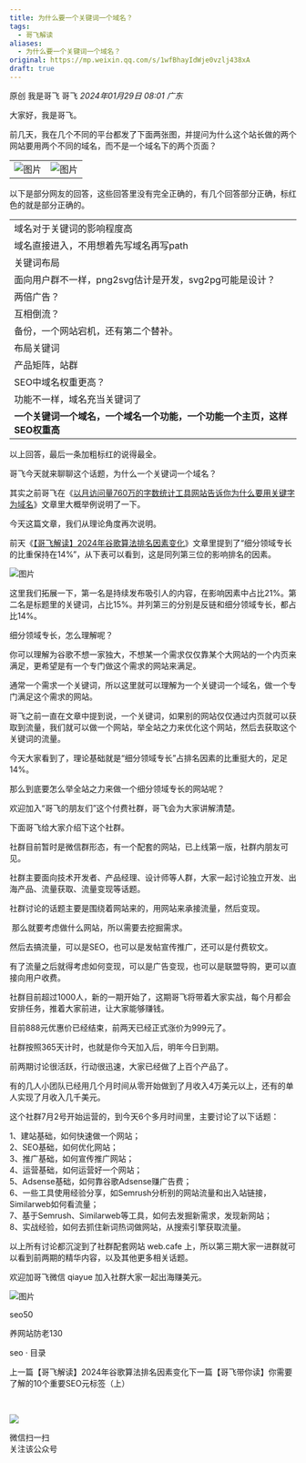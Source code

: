 ```yaml
---
title: 为什么要一个关键词一个域名？
tags:
  - 哥飞解读
aliases:
  - 为什么要一个关键词一个域名？
original: https://mp.weixin.qq.com/s/1wfBhayIdWje0vzlj438xA
draft: true
---
```


原创 我是哥飞 哥飞 _2024年01月29日 08:01_ _广东_

大家好，我是哥飞。  

前几天，我在几个不同的平台都发了下面两张图，并提问为什么这个站长做的两个网站要用两个不同的域名，而不是一个域名下的两个页面？

|   |   |
|---|---|
|![图片](https://mmbiz.qpic.cn/sz_mmbiz_png/LBrX00GQeicuRRSvjBgDGUIpibKpQJkfYEQqTxKwI1j6lXR2DhAzniabcFX1Gox71b8HvfbZGTMlDeTmQMicsHc8tw/640?wx_fmt=png&tp=webp&wxfrom=5&wx_lazy=1&wx_co=1)|![图片](https://mmbiz.qpic.cn/sz_mmbiz_png/LBrX00GQeicuRRSvjBgDGUIpibKpQJkfYEb4ALOjZmcrdfUibjyav6PaEiazUvgGhkhAWVWmGiaDW5G2QWIdvmtDx8w/640?wx_fmt=png&tp=webp&wxfrom=5&wx_lazy=1&wx_co=1)|

  
以下是部分网友的回答，这些回答里没有完全正确的，有几个回答部分正确，标红色的就是部分正确的。

|   |
|---|
|域名对于关键词的影响程度高|
|域名直接进入，不用想着先写域名再写path|
|关键词布局|
|面向用户群不一样，png2svg估计是开发，svg2pg可能是设计？|
|两倍广告？|
|互相倒流？|
|备份，一个网站宕机，还有第二个替补。|
|布局关键词|
|产品矩阵，站群|
|SEO中域名权重更高？|
|功能不一样，域名充当关键词了|
|**一个关键词一个域名，一个域名一个功能，一个功能一个主页，这样SEO权重高**|

以上回答，最后一条加粗标红的说得最全。  

哥飞今天就来聊聊这个话题，为什么一个关键词一个域名？  

其实之前哥飞在《[以月访问量760万的字数统计工具网站告诉你为什么要用关键字为域名](http://mp.weixin.qq.com/s?__biz=MjM5OTIzMzYyMA==&mid=2650080947&idx=1&sn=efaa1ac83e116a409a5a1f91302885a2&chksm=bf3f37888848be9e243e4b0bcc909243c5dbfc4137b40dff3da26c4e9243e5d4cf0dba806c3b&scene=21#wechat_redirect)》文章里大概举例说明了一下。

今天这篇文章，我们从理论角度再次说明。

前天《[【哥飞解读】2024年谷歌算法排名因素变化](http://mp.weixin.qq.com/s?__biz=MjM5OTIzMzYyMA==&mid=2650081965&idx=1&sn=c011ca451d92007bbbdc6325c9ea018f&chksm=bf3f3b968848b280abf0a8d0311683fe5ffd7d5ede55b3cb9840e8fa073bd32a334de55703d8&scene=21#wechat_redirect)》文章里提到了“细分领域专长的比重保持在14%”，从下表可以看到，这是同列第三位的影响排名的因素。

![图片](https://mmbiz.qpic.cn/sz_mmbiz_png/LBrX00GQeicvRJZrhOJibVl0rcNwctxia2iceYJAicVo1YtkIgDP5ia5fvSZ00A4RRI3NpFjDA8o2KGeo90zYtExzc6Q/640?wx_fmt=png&from=appmsg&tp=webp&wxfrom=5&wx_lazy=1&wx_co=1)  

这里我们拓展一下，第一名是持续发布吸引人的内容，在影响因素中占比21%。第二名是标题里的关键词，占比15%。并列第三的分别是反链和细分领域专长，都占比14%。

细分领域专长，怎么理解呢？  

你可以理解为谷歌不想一家独大，不想某一个需求仅仅靠某个大网站的一个内页来满足，更希望是有一个专门做这个需求的网站来满足。

通常一个需求一个关键词，所以这里就可以理解为一个关键词一个域名，做一个专门满足这个需求的网站。

哥飞之前一直在文章中提到说，一个关键词，如果别的网站仅仅通过内页就可以获取到流量，我们就可以做一个网站，举全站之力来优化这个网站，然后去获取这个关键词的流量。  

今天大家看到了，理论基础就是“细分领域专长”占排名因素的比重挺大的，足足14%。  

那么到底要怎么举全站之力来做一个细分领域专长的网站呢？  

欢迎加入“哥飞的朋友们”这个付费社群，哥飞会为大家讲解清楚。

下面哥飞给大家介绍下这个社群。

社群目前暂时是微信群形态，有一个配套的网站，已上线第一版，社群内朋友可见。

  

社群主要面向技术开发者、产品经理、设计师等人群，大家一起讨论独立开发、出海产品、流量获取、流量变现等话题。

  

社群讨论的话题主要是围绕着网站来的，用网站来承接流量，然后变现。

  

 那么就要考虑做什么网站，所以需要去挖掘需求。

  

然后去搞流量，可以是SEO，也可以是发帖宣传推广，还可以是付费软文。

  

有了流量之后就得考虑如何变现，可以是广告变现，也可以是联盟导购，更可以直接向用户收费。

  

社群目前超过1000人，新的一期开始了，这期哥飞将带着大家实战，每个月都会安排任务，推着大家前进，让大家能够赚钱。

  

目前888元优惠价已经结束，前两天已经正式涨价为999元了。

  

社群按照365天计时，也就是你今天加入后，明年今日到期。

  

前两期讨论很活跃，行动很迅速，大家已经做了上百个产品了。 

  

有的几人小团队已经用几个月时间从零开始做到了月收入4万美元以上，还有的单人实现了月收入几千美元。

  

这个社群7月2号开始运营的，到今天6个多月时间里，主要讨论了以下话题：

  
1、建站基础，如何快速做一个网站；  
2、SEO基础，如何优化网站；  
3、推广基础，如何宣传推广网站；  
4、运营基础，如何运营好一个网站；  
5、Adsense基础，如何靠谷歌Adsense赚广告费；  
6、一些工具使用经验分享，如Semrush分析别的网站流量和出入站链接，Similarweb如何看流量；  
7、基于Semrush、Similarweb等工具，如何去发掘新需求，发现新网站；  
8、实战经验，如何去抓住新词热词做网站，从搜索引擎获取流量。

  

以上所有讨论都沉淀到了社群配套网站 web.cafe 上，所以第三期大家一进群就可以看到前两期的精华内容，以及其他更多相关话题。

  

欢迎加哥飞微信 qiayue 加入社群大家一起出海赚美元。

  

![图片](https://mmbiz.qpic.cn/sz_mmbiz_png/LBrX00GQeicvo8EiavVfPJj56iaI61cOJOolic6ibDS4DznoicNRxtwWcn7iaeyyRuDWEMyy6snc0Tj249PsqQQo8JyJQ/640?wx_fmt=png&wxfrom=5&wx_lazy=1&wx_co=1&tp=webp)

  

  

seo50

养网站防老130

seo · 目录

上一篇【哥飞解读】2024年谷歌算法排名因素变化下一篇【哥飞带你读】你需要了解的10个重要SEO元标签（上）

​

![](https://mp.weixin.qq.com/mp/qrcode?scene=10000004&size=102&__biz=MjM5OTIzMzYyMA==&mid=2650081970&idx=1&sn=d8623803f30535a81238a05d64e12de7&send_time=)

微信扫一扫  
关注该公众号